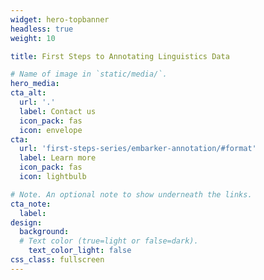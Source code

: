 ```yaml
---
widget: hero-topbanner
headless: true
weight: 10

title: First Steps to Annotating Linguistics Data

# Name of image in `static/media/`.
hero_media: 
cta_alt:
  url: '.'
  label: Contact us
  icon_pack: fas
  icon: envelope
cta:
  url: 'first-steps-series/embarker-annotation/#format'
  label: Learn more
  icon_pack: fas
  icon: lightbulb

# Note. An optional note to show underneath the links.
cta_note:
  label: 
design:
  background:
  # Text color (true=light or false=dark).
    text_color_light: false
css_class: fullscreen
---
```

